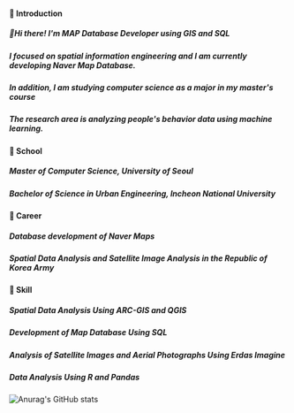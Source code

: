 #### 🌱 Introduction
##### 👋Hi there! I'm MAP Database Developer using GIS and SQL
##### I focused on spatial information engineering and I am currently developing Naver Map Database.
##### In addition, I am studying computer science as a major in my master's course
##### The research area is analyzing people's behavior data using machine learning.

#### 🌱 School
##### Master of Computer Science, University of Seoul
##### Bachelor of Science in Urban Engineering, Incheon National University

#### 🌱 Career
##### Database development of Naver Maps
##### Spatial Data Analysis and Satellite Image Analysis in the Republic of Korea Army

#### 🌱 Skill
##### Spatial Data Analysis Using ARC-GIS and QGIS
##### Development of Map Database Using SQL
##### Analysis of Satellite Images and Aerial Photographs Using Erdas Imagine
##### Data Analysis Using R and Pandas

![Anurag's GitHub stats](https://github-readme-stats.vercel.app/api?username=https://github.com/MAP-potato&show_icons=true&theme=radical)


<!--
**MAP-potato/MAP-potato** is a ✨ _special_ ✨ repository because its `README.md` (this file) appears on your GitHub profile.

Here are some ideas to get you started:

- 🔭 I’m currently working on ...
- 🌱 I’m currently learning ...
- 👯 I’m looking to collaborate on ...
- 🤔 I’m looking for help with ...
- 💬 Ask me about ...
- 📫 How to reach me: ...
- 😄 Pronouns: ...
- ⚡ Fun fact: ...
-->
